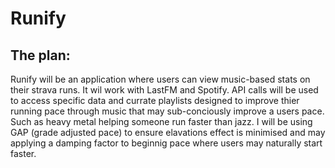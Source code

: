 Runify
===
The plan:
---
Runify will be an application where users can view music-based stats on their strava runs. It wil work with LastFM and Spotify. API calls will be used to access specific data and currate playlists designed to improve thier running pace through music that may sub-conciously improve a users pace. Such as heavy metal helping someone run faster than jazz. I will be using GAP (grade adjusted pace) to ensure elavations effect is minimised and may applying a damping factor to beginnig pace where users may naturally start faster.